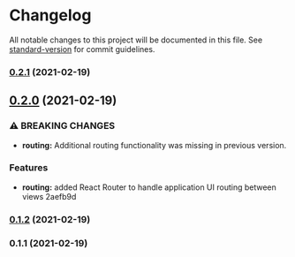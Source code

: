 # Changelog

All notable changes to this project will be documented in this file. See [standard-version](https://github.com/conventional-changelog/standard-version) for commit guidelines.

### [0.2.1](///compare/v0.2.0...v0.2.1) (2021-02-19)

## [0.2.0](///compare/v0.1.2...v0.2.0) (2021-02-19)


### ⚠ BREAKING CHANGES

* **routing:** Additional routing functionality was missing in previous version.

### Features

* **routing:** added React Router to handle application UI routing between views 2aefb9d

### [0.1.2](///compare/v0.1.1...v0.1.2) (2021-02-19)

### 0.1.1 (2021-02-19)
